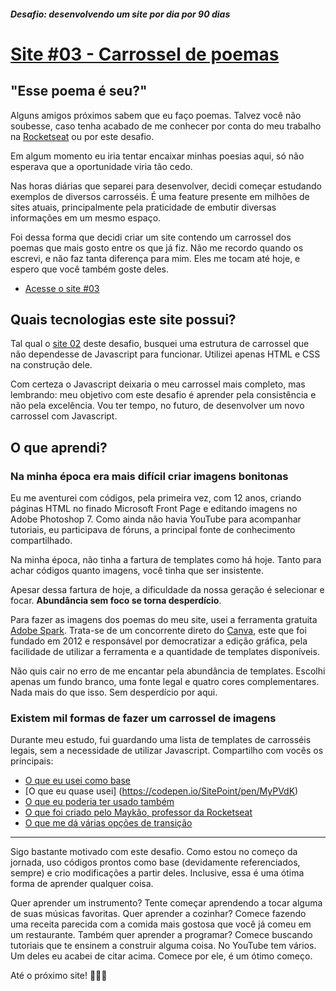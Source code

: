 ##### Desafio: desenvolvendo um site por dia por 90 dias 

# [Site #03 - Carrossel de poemas](https://www.dorlyneto.com/90sites/03-carrosseldepoemas)

## "Esse poema é seu?"

Alguns amigos próximos sabem que eu faço poemas. Talvez você não soubesse, caso tenha acabado de me conhecer por conta do meu trabalho na [Rocketseat](https://rocketseat.com.br/) ou por este desafio.

Em algum momento eu iria tentar encaixar minhas poesias aqui, só não esperava que a oportunidade viria tão cedo. 

Nas horas diárias que separei para desenvolver, decidi começar estudando exemplos de diversos carrosséis. É uma feature presente em milhões de sites atuais, principalmente pela praticidade de embutir diversas informações em um mesmo espaço.

Foi dessa forma que decidi criar um site contendo um carrossel dos poemas que mais gosto entre os que já fiz. Não me recordo quando os escrevi, e não faz tanta diferença para mim. Eles me tocam até hoje, e espero que você também goste deles.

* [Acesse o site #03](https://www.dorlyneto.com/90sites/03-carrosseldepoemas)

## Quais tecnologias este site possui?

Tal qual o [site 02](https://github.com/dorlyneto/90sites90days/tree/master/90sites/02-cliqueaqui) deste desafio, busquei uma estrutura de carrossel que não dependesse de Javascript para funcionar. Utilizei apenas HTML e CSS na construção dele. 

Com certeza o Javascript deixaria o meu carrossel mais completo, mas lembrando: meu objetivo com este desafio é aprender pela consistência e não pela excelência. Vou ter tempo, no futuro, de desenvolver um novo carrossel com Javascript.

## O que aprendi?

### Na minha época era mais difícil criar imagens bonitonas

Eu me aventurei com códigos, pela primeira vez, com 12 anos, criando páginas HTML no finado Microsoft Front Page e editando imagens no Adobe Photoshop 7. Como ainda não havia YouTube para acompanhar tutoriais, eu participava de fóruns, a principal fonte de conhecimento compartilhado.

Na minha época, não tinha a fartura de templates como há hoje. Tanto para achar códigos quanto imagens, você tinha que ser insistente. 

Apesar dessa fartura de hoje, a dificuldade da nossa geração é selecionar e focar. **Abundância sem foco se torna desperdício**.

Para fazer as imagens dos poemas do meu site, usei a ferramenta gratuita [Adobe Spark](https://spark.adobe.com/). Trata-se de um concorrente direto do [Canva](https://www.canva.com/), este que foi fundado em 2012 e responsável por democratizar a edição gráfica, pela facilidade de utilizar a ferramenta e a quantidade de templates disponíveis.

Não quis cair no erro de me encantar pela abundância de templates. Escolhi apenas um fundo branco, uma fonte legal e quatro cores complementares. Nada mais do que isso. Sem desperdício por aqui.

### Existem mil formas de fazer um carrossel de imagens

Durante meu estudo, fui guardando uma lista de templates de carrosséis legais, sem a necessidade de utilizar Javascript. Compartilho com vocês os principais:

* [O que eu usei como base](https://codepen.io/FabianK/pen/zJLLrR)
* [O que eu quase usei] (https://codepen.io/SitePoint/pen/MyPVdK)
* [O que eu poderia ter usado também](https://codepen.io/cavico/pen/yOjwya)
* [O que foi criado pelo Maykão, professor da Rocketseat](https://www.youtube.com/watch?v=SGwHpzgqzgk)
* [O que me dá várias opções de transição](https://codeburst.io/how-to-pure-css-carousel-ce1a8cb231c8)

---

Sigo bastante motivado com este desafio. Como estou no começo da jornada, uso códigos prontos como base (devidamente referenciados, sempre) e crio modificações a partir deles. Inclusive, essa é uma ótima forma de aprender qualquer coisa.

Quer aprender um instrumento? Tente começar aprendendo a tocar alguma de suas músicas favoritas.
Quer aprender a cozinhar? Comece fazendo uma receita parecida com a comida mais gostosa que você já comeu em um restaurante.
Também quer aprender a programar? Comece buscando tutoriais que te ensinem a construir alguma coisa. No YouTube tem vários. Um deles eu acabei de citar acima. Comece por ele, é um ótimo começo.

Até o próximo site! 🚀🚀🚀